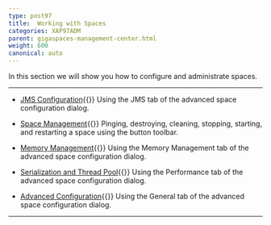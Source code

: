 ```yaml
---
type: post97
title:  Working with Spaces
categories: XAP97ADM
parent: gigaspaces-management-center.html
weight: 600
canonical: auto
---
```




In this section we will show you how to configure and administrate spaces.

<hr/>

- [JMS Configuration](./space-jms-gigaspaces-browser.html){{<wbr>}}
Using the JMS tab of the advanced space configuration dialog.


- [Space Management](./space-maintenance-gigaspaces-browser.html){{<wbr>}}
Pinging, destroying, cleaning, stopping, starting, and restarting a space using the button toolbar.


- [Memory Management](./space-memory-management-gigaspaces-browser.html){{<wbr>}}
Using the Memory Management tab of the advanced space configuration dialog.

- [Serialization and Thread Pool](./space-serialization-and-engine-thread-pool-gigaspaces-browser.html){{<wbr>}}
Using the Performance tab of the advanced space configuration dialog.

- [Advanced Configuration](./space-timeout,-filters-and-lease-manager-gigaspaces-browser.html){{<wbr>}}
Using the General tab of the advanced space configuration dialog.

<hr/>

